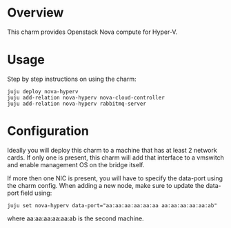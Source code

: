 Overview
========

This charm provides Openstack Nova compute for Hyper-V.

Usage
======

Step by step instructions on using the charm:

    juju deploy nova-hyperv
    juju add-relation nova-hyperv nova-cloud-controller
    juju add-relation nova-hyperv rabbitmq-server

Configuration
=============

Ideally you will deploy this charm to a machine that has at least 2 network cards. If only one is present, this charm will add that interface to a vmswitch and enable management OS on the bridge itself.

If more then one NIC is present, you will have to specify the data-port using the charm config. When adding a new node, make sure to update the data-port field using:

	juju set nova-hyperv data-port="aa:aa:aa:aa:aa:aa aa:aa:aa:aa:aa:ab"

where aa:aa:aa:aa:aa:ab is the second machine.
